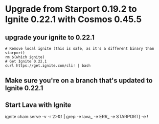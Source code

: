 
# Upgrade from Starport 0.19.2 to Ignite 0.22.1 with Cosmos 0.45.5

## upgrade your ignite to 0.22.1
```
# Remove local ignite (this is safe, as it's a different binary than starport)
rm $(which ignite)
# Get Ignite 0.22.1
curl https://get.ignite.com/cli! | bash
```

## Make sure you're on a branch that's updated to Ignite 0.22.1
## Start Lava with Ignite
ignite chain serve -v -r 2>&1 | grep -e lava_ -e ERR_ -e STARPORT] -e !
